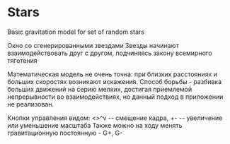 # Stars
Basic gravitation model for set of random stars

Окно со сгенерированными звездами
Звезды начинают взаимодействовать друг с другом,
подчиняясь закону всемирного тяготения

Математическая модель не очень точна: при близких
расстояниях и больших скоростях возникают искажения.
Способ борьбы - разбивка больших движений на серию мелких,
достигая приемлемой непрерывности во взаимодействиях,
но данный подход в приложении не реализован.

Кнопки управления видом:
<>^v   -- смещение кадра,
+-     -- увеличение или уменьшение масштаба
Также можно на ходу менять гравитационную постоянную - G+, G-
